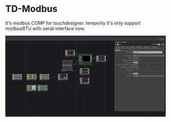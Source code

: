 # TD-Modbus
It's modbus COMP for touchdesigner. temporily it's only support modbusRTU with serial interface now.

![screenshot](https://github.com/swortain/TD-Modbus/raw/master/img.png)
